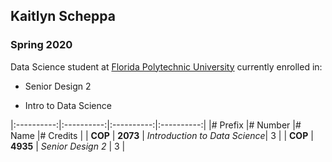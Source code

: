 ## Kaitlyn Scheppa
### Spring 2020 

Data Science student at [Florida Polytechnic University](https://www.floridapoly.edu) currently enrolled in: 

- Senior Design 2

- Intro to Data Science

|:----------:|:----------:|:----------:|:----------:|
|# Prefix    |# Number    |# Name      |# Credits   |
| **COP**    | **2073**   | _Introduction to Data Science_| 3 |
| **COP**    | **4935**   | _Senior Design 2_ | 3   | 
